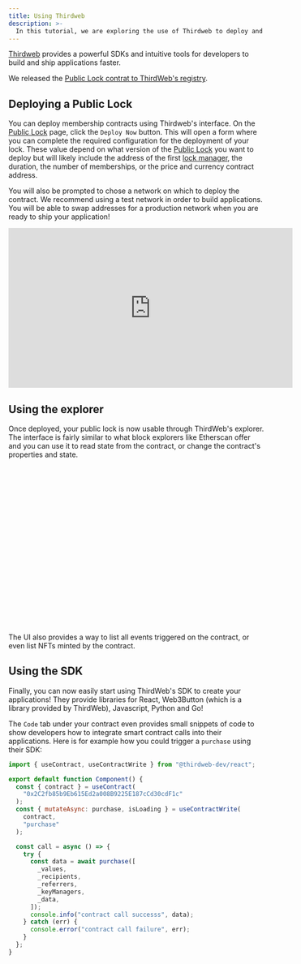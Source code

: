 ```yaml
---
title: Using Thirdweb
description: >-
  In this tutorial, we are exploring the use of Thirdweb to deploy and build applications with Unlock!
---
```


[Thirdweb](https://thirdweb.com/) provides a powerful SDKs and intuitive tools for developers to build and ship applications faster.

We released the [Public Lock contrat to ThirdWeb's registry](https://thirdweb.com/unlock-protocol.eth).

## Deploying a Public Lock

You can deploy membership contracts using Thirdweb's interface. On the [Public Lock](https://thirdweb.com/unlock-protocol.eth/PublicLock) page, click the `Deploy Now` button. This will open a form where you can complete the required configuration for the deployment of your lock. These value depend on what version of the [Public Lock](../../core-protocol/public-lock/) you want to deploy but will likely include the address of the first [lock manager](../../core-protocol/public-lock/access-control.md), the duration, the number of memberships, or the price and currency contract address.

You will also be prompted to chose a network on which to deploy the contract. We recommend using a test network in order to build applications. You will be able to swap addresses for a production network when you are ready to ship your application!

<iframe width="560" height="315" src="https://www.youtube.com/embed/cNdEFMm2pvI" title="YouTube video player" frameBorder="0" allow="accelerometer; autoplay; clipboard-write; encrypted-media; gyroscope; picture-in-picture" allowfullscreen></iframe>

## Using the explorer

Once deployed, your public lock is now usable through ThirdWeb's explorer. The interface is fairly similar to what block explorers like Etherscan offer and you can use it to read state from the contract, or change the contract's properties and state.

<iframe width="560" height="315" src="ttps://www.youtube.com/embed/02spfu9Xsg0" title="YouTube video player" frameBorder="0" allow="accelerometer; autoplay; clipboard-write; encrypted-media; gyroscope; picture-in-picture" allowfullscreen></iframe>

The UI also provides a way to list all events triggered on the contract, or even list NFTs minted by the contract.

## Using the SDK

Finally, you can now easily start using ThirdWeb's SDK to create your applications! They provide libraries for React, Web3Button (which is a library provided by ThirdWeb), Javascript, Python and Go!

The `Code` tab under your contract even provides small snippets of code to show developers how to integrate smart contract calls into their applications. Here is for example how you could trigger a `purchase` using their SDK:

```javascript
import { useContract, useContractWrite } from "@thirdweb-dev/react";

export default function Component() {
  const { contract } = useContract(
    "0x2C2fb85b9Eb615Ed2a008B9225E187cCd30cdF1c"
  );
  const { mutateAsync: purchase, isLoading } = useContractWrite(
    contract,
    "purchase"
  );

  const call = async () => {
    try {
      const data = await purchase([
        _values,
        _recipients,
        _referrers,
        _keyManagers,
        _data,
      ]);
      console.info("contract call successs", data);
    } catch (err) {
      console.error("contract call failure", err);
    }
  };
}
```
